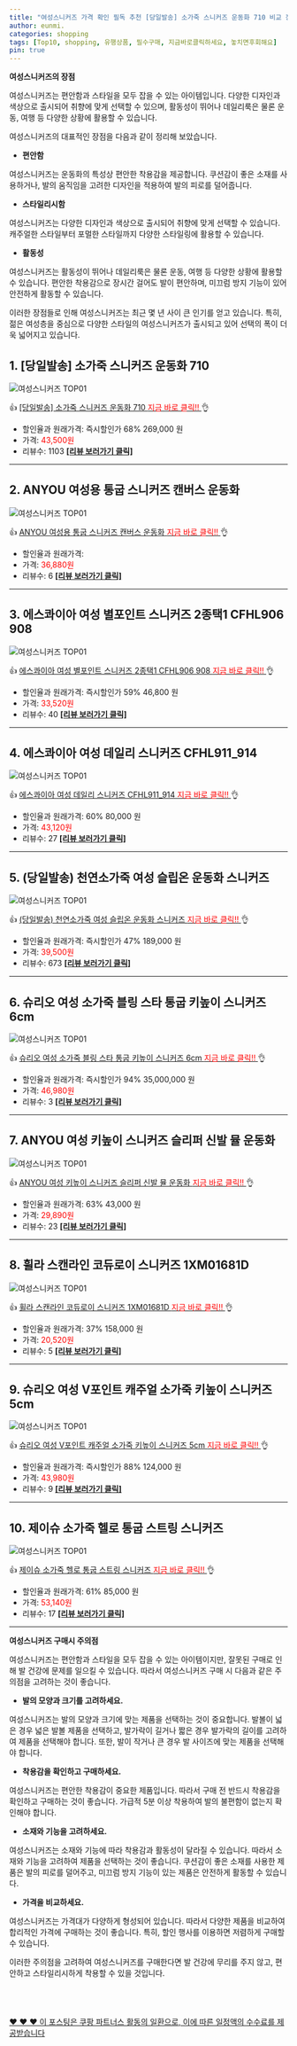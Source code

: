 ```yaml
---
title: "여성스니커즈 가격 확인 필독 추천 [당일발송] 소가죽 스니커즈 운동화 710 비교 장점 구매가이드"
author: eunmi.
categories: shopping
tags: [Top10, shopping, 유행상품, 필수구매, 지금바로클릭하세요, 놓치면후회해요]
pin: true
---
```

**여성스니커즈의 장점**

여성스니커즈는 편안함과 스타일을 모두 잡을 수 있는 아이템입니다. 다양한 디자인과 색상으로 출시되어 취향에 맞게 선택할 수 있으며, 활동성이 뛰어나 데일리룩은 물론 운동, 여행 등 다양한 상황에 활용할 수 있습니다.

여성스니커즈의 대표적인 장점을 다음과 같이 정리해 보았습니다.

* **편안함**

여성스니커즈는 운동화의 특성상 편안한 착용감을 제공합니다. 쿠션감이 좋은 소재를 사용하거나, 발의 움직임을 고려한 디자인을 적용하여 발의 피로를 덜어줍니다.

* **스타일리시함**

여성스니커즈는 다양한 디자인과 색상으로 출시되어 취향에 맞게 선택할 수 있습니다. 캐주얼한 스타일부터 포멀한 스타일까지 다양한 스타일링에 활용할 수 있습니다.

* **활동성**

여성스니커즈는 활동성이 뛰어나 데일리룩은 물론 운동, 여행 등 다양한 상황에 활용할 수 있습니다. 편안한 착용감으로 장시간 걸어도 발이 편안하며, 미끄럼 방지 기능이 있어 안전하게 활동할 수 있습니다.

이러한 장점들로 인해 여성스니커즈는 최근 몇 년 사이 큰 인기를 얻고 있습니다. 특히, 젊은 여성층을 중심으로 다양한 스타일의 여성스니커즈가 출시되고 있어 선택의 폭이 더욱 넓어지고 있습니다.

   

## 1. [당일발송] 소가죽 스니커즈 운동화 710

![여성스니커즈 TOP01](https://thumbnail8.coupangcdn.com/thumbnails/remote/230x230ex/image/vendor_inventory/4c5a/47ae4e8e31a0e772ffd4e990a8f4599ab50b41bceb3e3c109060147e23a0.jpg)


👍 [[당일발송] 소가죽 스니커즈 운동화 710 <font color=red> 지금 바로 클릭!! </font> ](https://link.coupang.com/re/AFFSDP?lptag=AF3617701&subid=GithubCoopas&pageKey=7679289498&traceid=V0-153&itemId=20507030912&vendorItemId=87013726163) 👌 


- 할인율과 원래가격: 즉시할인가 68%  269,000   원
- 가격: <span style='color:red'>43,500원</span>
- 리뷰수: 1103  [**[리뷰 보러가기 클릭]**](https://link.coupang.com/re/AFFSDP?lptag=AF3617701&subid=GithubCoopas&pageKey=7679289498&traceid=V0-153&itemId=20507030912&vendorItemId=87013726163)

---


   

## 2. ANYOU 여성용 통굽 스니커즈 캔버스 운동화

![여성스니커즈 TOP01](https://thumbnail10.coupangcdn.com/thumbnails/remote/230x230ex/image/vendor_inventory/388f/541ec65672f8a1488e54868647e1bf08a5c3900211cba3032a1df6e646cb.jpg)


👍 [ANYOU 여성용 통굽 스니커즈 캔버스 운동화 <font color=red> 지금 바로 클릭!! </font> ](https://link.coupang.com/re/AFFSDP?lptag=AF3617701&subid=GithubCoopas&pageKey=7503888354&traceid=V0-153&itemId=19647641760&vendorItemId=87185036282) 👌 


- 할인율과 원래가격: 
- 가격: <span style='color:red'>36,880원</span>
- 리뷰수: 6  [**[리뷰 보러가기 클릭]**](https://link.coupang.com/re/AFFSDP?lptag=AF3617701&subid=GithubCoopas&pageKey=7503888354&traceid=V0-153&itemId=19647641760&vendorItemId=87185036282)

---


   

## 3. 에스콰이아 여성 별포인트 스니커즈 2종택1 CFHL906 908

![여성스니커즈 TOP01](https://thumbnail8.coupangcdn.com/thumbnails/remote/230x230ex/image/vendor_inventory/448c/77d689b3a490ae23d5cb02c104acc02d9157aeac21ba395ccb9d622bad00.jpg)


👍 [에스콰이아 여성 별포인트 스니커즈 2종택1 CFHL906 908 <font color=red> 지금 바로 클릭!! </font> ](https://link.coupang.com/re/AFFSDP?lptag=AF3617701&subid=GithubCoopas&pageKey=7539528803&traceid=V0-153&itemId=19816150723&vendorItemId=86918189189) 👌 


- 할인율과 원래가격: 즉시할인가 59%  46,800   원
- 가격: <span style='color:red'>33,520원</span>
- 리뷰수: 40  [**[리뷰 보러가기 클릭]**](https://link.coupang.com/re/AFFSDP?lptag=AF3617701&subid=GithubCoopas&pageKey=7539528803&traceid=V0-153&itemId=19816150723&vendorItemId=86918189189)

---


   

## 4. 에스콰이아 여성 데일리 스니커즈 CFHL911_914

![여성스니커즈 TOP01](https://thumbnail7.coupangcdn.com/thumbnails/remote/230x230ex/image/vendor_inventory/81ad/84fa731f504c5c3cee2c7d0ac8fe59833b7ba28c2c9231b8c1f474609180.jpg)


👍 [에스콰이아 여성 데일리 스니커즈 CFHL911_914 <font color=red> 지금 바로 클릭!! </font> ](https://link.coupang.com/re/AFFSDP?lptag=AF3617701&subid=GithubCoopas&pageKey=7539530038&traceid=V0-153&itemId=19816155660&vendorItemId=87121599476) 👌 


- 할인율과 원래가격: 60%  80,000   원
- 가격: <span style='color:red'>43,120원</span>
- 리뷰수: 27  [**[리뷰 보러가기 클릭]**](https://link.coupang.com/re/AFFSDP?lptag=AF3617701&subid=GithubCoopas&pageKey=7539530038&traceid=V0-153&itemId=19816155660&vendorItemId=87121599476)

---


   

## 5. (당일발송) 천연소가죽 여성 슬립온 운동화 스니커즈

![여성스니커즈 TOP01](https://thumbnail8.coupangcdn.com/thumbnails/remote/230x230ex/image/vendor_inventory/602b/2504d6a00da8d6e548d678de75af870a1f588671af0ce6a9a7f57af444cd.jpg)


👍 [(당일발송) 천연소가죽 여성 슬립온 운동화 스니커즈 <font color=red> 지금 바로 클릭!! </font> ](https://link.coupang.com/re/AFFSDP?lptag=AF3617701&subid=GithubCoopas&pageKey=7215550131&traceid=V0-153&itemId=18271501947&vendorItemId=85417704647) 👌 


- 할인율과 원래가격: 즉시할인가 47%  189,000   원
- 가격: <span style='color:red'>39,500원</span>
- 리뷰수: 673  [**[리뷰 보러가기 클릭]**](https://link.coupang.com/re/AFFSDP?lptag=AF3617701&subid=GithubCoopas&pageKey=7215550131&traceid=V0-153&itemId=18271501947&vendorItemId=85417704647)

---


   

## 6. 슈리오 여성 소가죽 블링 스타 통굽 키높이 스니커즈 6cm

![여성스니커즈 TOP01](https://thumbnail6.coupangcdn.com/thumbnails/remote/230x230ex/image/vendor_inventory/ca20/eb674e9bd798690a3480505d78b9f40c3b641ef4996a31f3e18fdc4b768d.JPG)


👍 [슈리오 여성 소가죽 블링 스타 통굽 키높이 스니커즈 6cm <font color=red> 지금 바로 클릭!! </font> ](https://link.coupang.com/re/AFFSDP?lptag=AF3617701&subid=GithubCoopas&pageKey=7107813662&traceid=V0-153&itemId=19144223272&vendorItemId=86160178708) 👌 


- 할인율과 원래가격: 즉시할인가 94%  35,000,000   원
- 가격: <span style='color:red'>46,980원</span>
- 리뷰수: 3  [**[리뷰 보러가기 클릭]**](https://link.coupang.com/re/AFFSDP?lptag=AF3617701&subid=GithubCoopas&pageKey=7107813662&traceid=V0-153&itemId=19144223272&vendorItemId=86160178708)

---


   

## 7. ANYOU 여성 키높이 스니커즈 슬리퍼 신발 뮬 운동화

![여성스니커즈 TOP01](https://thumbnail7.coupangcdn.com/thumbnails/remote/230x230ex/image/vendor_inventory/ef3e/ffa35f235f9714c9140e73e795172f235c6018759a510e3a82b8370b006a.jpg)


👍 [ANYOU 여성 키높이 스니커즈 슬리퍼 신발 뮬 운동화 <font color=red> 지금 바로 클릭!! </font> ](https://link.coupang.com/re/AFFSDP?lptag=AF3617701&subid=GithubCoopas&pageKey=7525837535&traceid=V0-153&itemId=19748441935&vendorItemId=87150293258) 👌 


- 할인율과 원래가격: 63%  43,000   원
- 가격: <span style='color:red'>29,890원</span>
- 리뷰수: 23  [**[리뷰 보러가기 클릭]**](https://link.coupang.com/re/AFFSDP?lptag=AF3617701&subid=GithubCoopas&pageKey=7525837535&traceid=V0-153&itemId=19748441935&vendorItemId=87150293258)

---


   

## 8. 휠라 스캔라인 코듀로이 스니커즈 1XM01681D

![여성스니커즈 TOP01](https://thumbnail10.coupangcdn.com/thumbnails/remote/230x230ex/image/rs_quotation_api/02g3crme/e372de2fdc7447889ce944d35c54a85e.jpg)


👍 [휠라 스캔라인 코듀로이 스니커즈 1XM01681D <font color=red> 지금 바로 클릭!! </font> ](https://link.coupang.com/re/AFFSDP?lptag=AF3617701&subid=GithubCoopas&pageKey=6143508529&traceid=V0-153&itemId=11804425323&vendorItemId=79077978490) 👌 


- 할인율과 원래가격: 37%  158,000   원
- 가격: <span style='color:red'>20,520원</span>
- 리뷰수: 5  [**[리뷰 보러가기 클릭]**](https://link.coupang.com/re/AFFSDP?lptag=AF3617701&subid=GithubCoopas&pageKey=6143508529&traceid=V0-153&itemId=11804425323&vendorItemId=79077978490)

---


   

## 9. 슈리오 여성 V포인트 캐주얼 소가죽 키높이 스니커즈 5cm

![여성스니커즈 TOP01](https://thumbnail7.coupangcdn.com/thumbnails/remote/230x230ex/image/vendor_inventory/3dbb/3adb156a275eae2aa1d9a36d9f14284b9c709ca5283f4e9307c012d9efe5.jpg)


👍 [슈리오 여성 V포인트 캐주얼 소가죽 키높이 스니커즈 5cm <font color=red> 지금 바로 클릭!! </font> ](https://link.coupang.com/re/AFFSDP?lptag=AF3617701&subid=GithubCoopas&pageKey=7107723911&traceid=V0-153&itemId=19144333736&vendorItemId=86159874713) 👌 


- 할인율과 원래가격: 즉시할인가 88%  124,000   원
- 가격: <span style='color:red'>43,980원</span>
- 리뷰수: 9  [**[리뷰 보러가기 클릭]**](https://link.coupang.com/re/AFFSDP?lptag=AF3617701&subid=GithubCoopas&pageKey=7107723911&traceid=V0-153&itemId=19144333736&vendorItemId=86159874713)

---


   

## 10. 제이슈 소가죽 헬로 통굽 스트링 스니커즈

![여성스니커즈 TOP01](https://thumbnail8.coupangcdn.com/thumbnails/remote/230x230ex/image/rs_quotation_api/ds0pskej/a212f958bd584a56adf8ba9ce64fc14b.jpg)


👍 [제이슈 소가죽 헬로 통굽 스트링 스니커즈 <font color=red> 지금 바로 클릭!! </font> ](https://link.coupang.com/re/AFFSDP?lptag=AF3617701&subid=GithubCoopas&pageKey=7099359640&traceid=V0-153&itemId=17716763267&vendorItemId=84881608463) 👌 


- 할인율과 원래가격: 61%  85,000   원
- 가격: <span style='color:red'>53,140원</span>
- 리뷰수: 17  [**[리뷰 보러가기 클릭]**](https://link.coupang.com/re/AFFSDP?lptag=AF3617701&subid=GithubCoopas&pageKey=7099359640&traceid=V0-153&itemId=17716763267&vendorItemId=84881608463)

---
**여성스니커즈 구매시 주의점**

여성스니커즈는 편안함과 스타일을 모두 잡을 수 있는 아이템이지만, 잘못된 구매로 인해 발 건강에 문제를 일으킬 수 있습니다. 따라서 여성스니커즈 구매 시 다음과 같은 주의점을 고려하는 것이 좋습니다.

* **발의 모양과 크기를 고려하세요.**

여성스니커즈는 발의 모양과 크기에 맞는 제품을 선택하는 것이 중요합니다. 발볼이 넓은 경우 넓은 발볼 제품을 선택하고, 발가락이 길거나 짧은 경우 발가락의 길이를 고려하여 제품을 선택해야 합니다. 또한, 발이 작거나 큰 경우 발 사이즈에 맞는 제품을 선택해야 합니다.

* **착용감을 확인하고 구매하세요.**

여성스니커즈는 편안한 착용감이 중요한 제품입니다. 따라서 구매 전 반드시 착용감을 확인하고 구매하는 것이 좋습니다. 가급적 5분 이상 착용하여 발의 불편함이 없는지 확인해야 합니다.

* **소재와 기능을 고려하세요.**

여성스니커즈는 소재와 기능에 따라 착용감과 활동성이 달라질 수 있습니다. 따라서 소재와 기능을 고려하여 제품을 선택하는 것이 좋습니다. 쿠션감이 좋은 소재를 사용한 제품은 발의 피로를 덜어주고, 미끄럼 방지 기능이 있는 제품은 안전하게 활동할 수 있습니다.

* **가격을 비교하세요.**

여성스니커즈는 가격대가 다양하게 형성되어 있습니다. 따라서 다양한 제품을 비교하여 합리적인 가격에 구매하는 것이 좋습니다. 특히, 할인 행사를 이용하면 저렴하게 구매할 수 있습니다.

이러한 주의점을 고려하여 여성스니커즈를 구매한다면 발 건강에 무리를 주지 않고, 편안하고 스타일리시하게 착용할 수 있을 것입니다.<br><br><br><br><br> [ ❤ ❤ ❤ 이 포스팅은 쿠팡 파트너스 활동의 일환으로, 이에 따른 일정액의 수수료를 제공받습니다](https://link.coupang.com/a/bcEFyh)